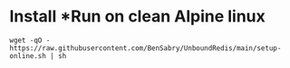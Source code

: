 # Install *Run on clean Alpine linux
`wget -qO - https://raw.githubusercontent.com/BenSabry/UnboundRedis/main/setup-online.sh | sh`
